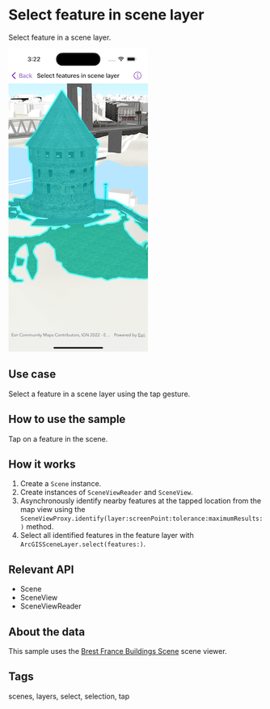 # Select feature in scene layer

Select feature in a scene layer.

![Screenshot of Select feature in scene layer sample](select-features-in-scene-layer.png)

## Use case

Select a feature in a scene layer using the tap gesture.

## How to use the sample

Tap on a feature in the scene.

## How it works

1. Create a `Scene` instance.
2. Create instances of `SceneViewReader` and `SceneView`.
3. Asynchronously identify nearby features at the tapped location from the map view using the `SceneViewProxy.identify(layer:screenPoint:tolerance:maximumResults:)` method.
4. Select all identified features in the feature layer with `ArcGISSceneLayer.select(features:)`.

## Relevant API

* Scene
* SceneView
* SceneViewReader

## About the data

This sample uses the [Brest France Buildings Scene](https://www.arcgis.com/home/item.html?id=1c00d02465394b6ebaeffe8eb9739cd1) scene viewer. 

## Tags

scenes, layers, select, selection, tap

